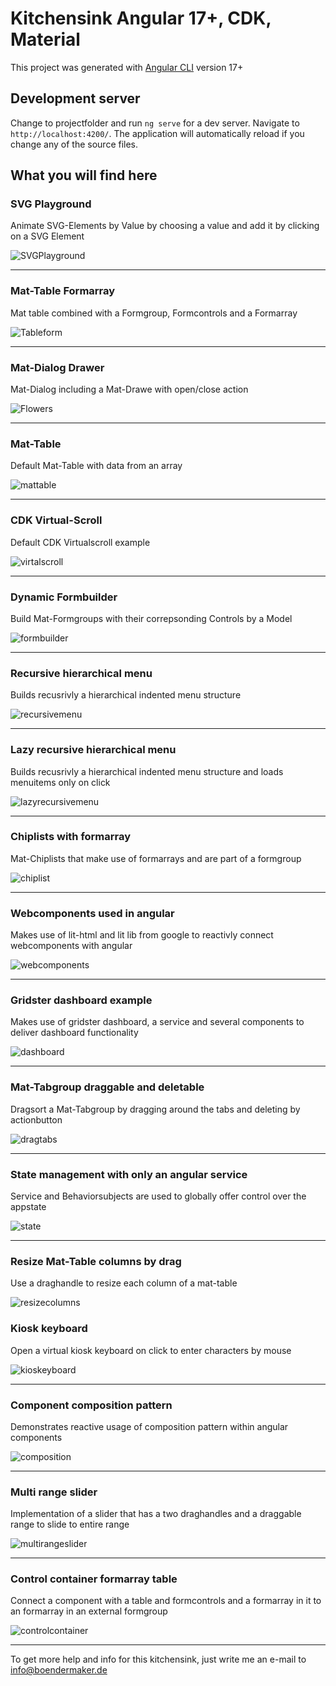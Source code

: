 # Kitchensink Angular 17+, CDK, Material

This project was generated with [Angular CLI](https://github.com/angular/angular-cli) version 17+

## Development server

Change to projectfolder and run `ng serve` for a dev server. Navigate to `http://localhost:4200/`. The application will automatically reload if you change any of the source files.

## What you will find here


### SVG Playground
Animate SVG-Elements by Value by choosing a value and add it by clicking on a SVG Element

![SVGPlayground](https://www.boendermaker.de/github/svgplayground.gif?)

---


### Mat-Table Formarray
Mat table combined with a Formgroup, Formcontrols and a Formarray

![Tableform](https://www.boendermaker.de/github/formcontrolsformarraytable.gif?) 

---

### Mat-Dialog Drawer
Mat-Dialog including a Mat-Drawe with open/close action

![Flowers](https://www.boendermaker.de/github/modaldialogdrawer.gif?)

---

### Mat-Table
Default Mat-Table with data from an array

![mattable](https://www.boendermaker.de/github/datatable.gif?)

---

### CDK Virtual-Scroll
Default CDK Virtualscroll example

![virtalscroll](https://www.boendermaker.de/github/cdkvirtualscroll.gif?)

---

### Dynamic Formbuilder
Build Mat-Formgroups with their correpsonding Controls by a Model

![formbuilder](https://www.boendermaker.de/github/dyanamicformbuilder.gif?)

---

### Recursive hierarchical menu
Builds recusrivly a hierarchical indented menu structure

![recursivemenu](https://www.boendermaker.de/github/recursivehierarchicalmenu.gif?)

---

### Lazy recursive hierarchical menu
Builds recusrivly a hierarchical indented menu structure and loads menuitems only on click

![lazyrecursivemenu](https://www.boendermaker.de/github/lazyrecursivehierarchicalmenu.gif?)

---

### Chiplists with formarray
Mat-Chiplists that make use of formarrays and are part of a formgroup

![chiplist](https://www.boendermaker.de/github/chiplistformarray.gif?)

---

### Webcomponents used in angular
Makes use of lit-html and lit lib from google to reactivly connect webcomponents with angular

![webcomponents](https://www.boendermaker.de/github/webcomponents.gif?)

---

### Gridster dashboard example
Makes use of gridster dashboard, a service and several components to deliver dashboard functionality

![dashboard](https://www.boendermaker.de/github/gridsterdashboard.gif?)

---

### Mat-Tabgroup draggable and deletable
Dragsort a Mat-Tabgroup by dragging around the tabs and deleting by actionbutton

![dragtabs](https://www.boendermaker.de/github/dragdropdeletetabs.gif?)

---

### State management with only an angular service
Service and Behaviorsubjects are used to globally offer control over the appstate

![state](https://www.boendermaker.de/github/statemanagementservice.gif?)

---

### Resize Mat-Table columns by drag
Use a draghandle to resize each column of a mat-table

![resizecolumns](https://www.boendermaker.de/github/tabelresizecolumns.gif?)


### Kiosk keyboard
Open a virtual kiosk keyboard on click to enter characters by mouse

![kioskeyboard](https://www.boendermaker.de/github/virtualkeyboard.gif?)

---

### Component composition pattern
Demonstrates reactive usage of composition pattern within angular components

![composition](https://www.boendermaker.de/github/compositionpattern.gif?)

---

### Multi range slider
Implementation of a slider that has a two draghandles and a draggable range to slide to entire range

![multirangeslider](https://www.boendermaker.de/github/multirangeslider.gif?)

---

### Control container formarray table
Connect a component with a table and formcontrols and a formarray in it to an formarray in an external formgroup

![controlcontainer](https://www.boendermaker.de/github/controlcontainerformarraytableform.gif?)

---

To get more help and info for this kitchensink, just write me an e-mail to info@boendermaker.de
